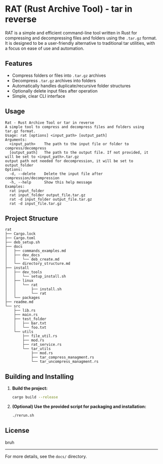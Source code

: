 # RAT (Rust Archive Tool) - tar in reverse

RAT is a simple and efficient command-line tool written in Rust for compressing and decompressing files and folders using the `.tar.gz` format. It is designed to be a user-friendly alternative to traditional tar utilities, with a focus on ease of use and automation.

## Features
- Compress folders or files into `.tar.gz` archives
- Decompress `.tar.gz` archives into folders
- Automatically handles duplicate/recursive folder structures
- Optionally delete input files after operation
- Simple, clear CLI interface

## Usage
```
Rat - Rust Archive Tool or tar in reverse
A simple tool to compress and decompress files and folders using tar.gz format.
Usage: rat [options] <input_path> [output_path]
Arguments:
  <input_path>    The path to the input file or folder to compress/decompress
  [output_path]   The path to the output file. If not provided, it will be set to <input_path>.tar.gz
output path not needed for decompression, it will be set to output_folder
Options:
  -d, --delete    Delete the input file after compression/decompression
  -h, --help      Show this help message
Examples:
  rat input_folder
  rat input_folder output_file.tar.gz
  rat -d input_folder output_file.tar.gz
  rat -d input_file.tar.gz
```

## Project Structure
```
rat
├── Cargo.lock
├── Cargo.toml
├── deb_setup.sh
├── docs
│   ├── commands_examples.md
│   ├── dev_docs
│   │   └── deb_create.md
│   └── directory_structure.md
├── install
│   ├── dev_tools
│   │   └── setup_install.sh
│   ├── linux
│   │   └── rat
│   │       ├── install.sh
│   │       └── rat
│   └── packages
├── readme.md
└── src
    ├── lib.rs
    ├── main.rs
    ├── test_folder
    │   ├── bar.txt
    │   └── foo.txt
    └── utils
        ├── file_util.rs
        ├── mod.rs
        ├── rat_service.rs
        └── tar_utils
            ├── mod.rs
            ├── tar_compress_managment.rs
            └── tar_uncompress_managment.rs
```

## Building and Installing

1. **Build the project:**
   ```sh
   cargo build --release
   ```
2. **(Optional) Use the provided script for packaging and installation:**
   ```sh
   ./rerun.sh
   ```

## License
bruh

---

For more details, see the `docs/` directory.